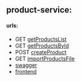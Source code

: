 ## product-service:

#### urls:
  - GET [getProductsList](https://o2xjhuzfjg.execute-api.eu-west-1.amazonaws.com/dev/products)
  - GET [getProductsById](https://o2xjhuzfjg.execute-api.eu-west-1.amazonaws.com/dev/products/{id})
  - POST [createProduct](https://o2xjhuzfjg.execute-api.eu-west-1.amazonaws.com/dev/products)
  - GET [importProductsFile](https://d9iaxain1m.execute-api.eu-west-1.amazonaws.com/dev/import)
  - [swagger](https://o2xjhuzfjg.execute-api.eu-west-1.amazonaws.com/dev/swagger)
  - [frontend](https://d2tq9n750t90ap.cloudfront.net/)
